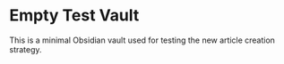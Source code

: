 # Empty Test Vault

This is a minimal Obsidian vault used for testing the new article creation strategy.
